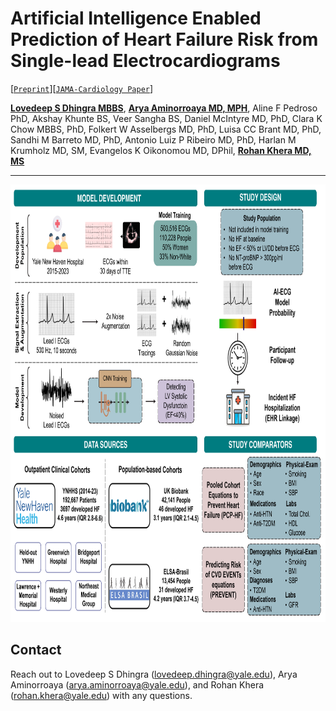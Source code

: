 # Artificial Intelligence Enabled Prediction of Heart Failure Risk from Single-lead Electrocardiograms

[[`Preprint`](https://doi.org/10.1101/2024.05.27.24307952)][[`JAMA-Cardiology Paper`](https://jamanetwork.com/journals/jamacardiology/fullarticle/2832555)]

[**Lovedeep S Dhingra MBBS**](https://www.cards-lab.org/lovedeep-dhingra), [**Arya Aminorroaya MD, MPH**](https://www.cards-lab.org/arya-aminorroaya), Aline F Pedroso PhD, Akshay Khunte BS, Veer Sangha BS, Daniel McIntyre MD, PhD, Clara K Chow MBBS, PhD, Folkert W Asselbergs MD, PhD, Luisa CC Brant MD, PhD, Sandhi M Barreto MD, PhD, Antonio Luiz P Ribeiro MD, PhD, Harlan M Krumholz MD, SM, Evangelos K Oikonomou MD, DPhil, [**Rohan Khera MD, MS**](https://www.cards-lab.org/rohan-khera)


-----

<p align=center>
    <img src=Figure/study_design.png height=700>
</p>

## Contact

Reach out to Lovedeep S Dhingra (lovedeep.dhingra@yale.edu), Arya Aminorroaya (arya.aminorroaya@yale.edu), and Rohan Khera (rohan.khera@yale.edu) with any questions.
